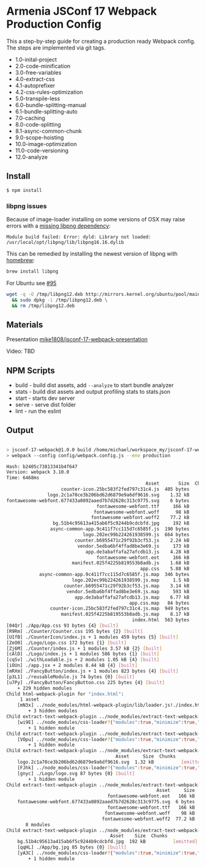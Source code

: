 # Armenia JSConf 17 Webpack Production Config

This a step-by-step guide for creating a production ready Webpack config.
The steps are implemented via git tags.

- 1.0-inital-project
- 2.0-code-minification
- 3.0-free-variables
- 4.0-extract-css
- 4.1-autoprefixer
- 4.2-css-rules-optimization
- 5.0-transpile-less
- 6.0-bundle-splitting-manual
- 6.1-bundle-splitting-auto
- 7.0-caching
- 8.0-code-splitting
- 8.1-async-common-chunk
- 9.0-scope-hoisting
- 10.0-image-optimization
- 11.0-code-versioning
- 12.0-analyze


## Install

```sh
$ npm install
```

### libpng issues

Because of image-loader installing on some versions of OSX may raise errors with a [missing libpng dependency](https://github.com/tcoopman/image-webpack-loader/issues/51#issuecomment-273597313):
```
Module build failed: Error: dyld: Library not loaded: /usr/local/opt/libpng/lib/libpng16.16.dylib
```
This can be remedied by installing the newest version of libpng with [homebrew](http://brew.sh/):

```sh
brew install libpng
```

For Ubuntu see [#95](https://github.com/tcoopman/image-webpack-loader/issues/95)

```sh
wget -q -O /tmp/libpng12.deb http://mirrors.kernel.org/ubuntu/pool/main/libp/libpng/libpng12-0_1.2.54-1ubuntu1_amd64.deb \
  && sudo dpkg -i /tmp/libpng12.deb \
  && rm /tmp/libpng12.deb
```

## Materials

Presentation [mike1808/jsconf-17-webpack-presentation](https://github.com/mike1808/jsconf-17-webpack-presentation)

Video: TBD

## NPM Scripts

- build - build dist assets, add `--analyze` to start bundle analyzer
- stats - build dist assets and output profiling stats to stats.json
- start - starts dev server
- serve - serve dist folder
- lint - run the eslint


## Output

```bash

> jsconf-17-webpack@1.0.0 build /home/michael/workspace_my/jsconf-17-webpack
> webpack --config config/webpack.config.js --env production

Hash: b2405c73813341b4f647
Version: webpack 3.10.0
Time: 6468ms
                                                   Asset       Size  Chunks             Chunk Names
                    counter-icon.25bc583f2fed797c31c4.js  405 bytes       5  [emitted]  counter-icon
               logo.2c1a70ce3b206bd62d6879e9a6df9616.svg    1.32 kB          [emitted]  
fontawesome-webfont.677433a0892aaed7b7d2628c313c9775.svg    6 bytes          [emitted]  
                                 fontawesome-webfont.ttf     166 kB          [emitted]  
                                fontawesome-webfont.woff      98 kB          [emitted]  
                               fontawesome-webfont.woff2    77.2 kB          [emitted]  
                 bg.51b4c95613a415ab6f5c9244b9cdcbfd.jpg     192 kB          [emitted]  
                async-common-app.9c411f7cc115d7c6585f.js  190 bytes       0  [emitted]  async-common-app
                            logo.202ec99b224261938599.js  664 bytes       1  [emitted]  logo
                         counter.b6955471c29f92b3cf53.js    2.24 kB       2  [emitted]  counter
                          vendor.5edba6bf4ffad8be3e69.js     173 kB       3  [emitted]  vendor
                             app.de3abaffafa27afcdb13.js    4.28 kB       4  [emitted]  app
                                 fontawesome-webfont.eot     166 kB          [emitted]  
                        manifest.025f4225b819553b8adb.js    1.68 kB       6  [emitted]  manifest
                                                 app.css    5.88 kB       4  [emitted]  app
            async-common-app.9c411f7cc115d7c6585f.js.map  346 bytes       0  [emitted]  async-common-app
                        logo.202ec99b224261938599.js.map     1.5 kB       1  [emitted]  logo
                     counter.b6955471c29f92b3cf53.js.map    3.14 kB       2  [emitted]  counter
                      vendor.5edba6bf4ffad8be3e69.js.map     593 kB       3  [emitted]  vendor
                         app.de3abaffafa27afcdb13.js.map    6.77 kB       4  [emitted]  app
                                             app.css.map   84 bytes       4  [emitted]  app
                counter-icon.25bc583f2fed797c31c4.js.map  949 bytes       5  [emitted]  counter-icon
                    manifest.025f4225b819553b8adb.js.map    8.17 kB       6  [emitted]  manifest
                                              index.html  563 bytes          [emitted]  
[04Qr] ./App/App.css 93 bytes {4} [built]
[R9Rm] ./Counter/Counter.css 195 bytes {2} [built]
[UIfB] ./CounterIcon/index.js + 1 modules 459 bytes {5} [built]
[ZeO0] ./Logo/Logo.css 172 bytes {1} [built]
[Zj6M] ./Counter/index.js + 1 modules 3.57 kB {2} [built]
[cAlD] ./Logo/index.js + 1 modules 586 bytes {1} [built]
[cqSv] ./withLoadable.js + 2 modules 1.05 kB {4} [built]
[iOUn] ./app.jsx + 2 modules 8.44 kB {4} [built]
[mRXm] ./FancyButton/index.js + 1 modules 823 bytes {4} [built]
[p3L1] ./reusableModule.js 74 bytes {0} [built]
[u7Py] ./FancyButton/FancyButton.css 225 bytes {4} [built]
    + 229 hidden modules
Child html-webpack-plugin for "index.html":
     1 asset
    [mN3x] ../node_modules/html-webpack-plugin/lib/loader.js!./index.html 659 bytes {0} [built]
        + 3 hidden modules
Child extract-text-webpack-plugin ../node_modules/extract-text-webpack-plugin/dist ../node_modules/css-loader/index.js??ref--2-oneOf-1-1!../node_modules/postcss-loader/lib/index.js??ref--2-oneOf-1-2!FancyButton/FancyButton.css:
    [wi9E] ../node_modules/css-loader?{"modules":true,"minimize":true,"sourceMap":true,"localIdentName":"purify-[name]__[local]___[hash:base64:5]"}!../node_modules/postcss-loader/lib?{"plugins":[null]}!./FancyButton/FancyButton.css 8.72 kB {0} [built]
        + 1 hidden module
Child extract-text-webpack-plugin ../node_modules/extract-text-webpack-plugin/dist ../node_modules/css-loader/index.js??ref--2-oneOf-1-1!../node_modules/postcss-loader/lib/index.js??ref--2-oneOf-1-2!Counter/Counter.css:
    [VOpu] ../node_modules/css-loader?{"modules":true,"minimize":true,"sourceMap":true,"localIdentName":"purify-[name]__[local]___[hash:base64:5]"}!../node_modules/postcss-loader/lib?{"plugins":[null]}!./Counter/Counter.css 1.08 kB {0} [built]
        + 1 hidden module
Child extract-text-webpack-plugin ../node_modules/extract-text-webpack-plugin/dist ../node_modules/css-loader/index.js??ref--2-oneOf-1-1!../node_modules/postcss-loader/lib/index.js??ref--2-oneOf-1-2!Logo/Logo.css:
                                        Asset     Size  Chunks             Chunk Names
    logo.2c1a70ce3b206bd62d6879e9a6df9616.svg  1.32 kB          [emitted]  
    [FJhk] ../node_modules/css-loader?{"modules":true,"minimize":true,"sourceMap":true,"localIdentName":"purify-[name]__[local]___[hash:base64:5]"}!../node_modules/postcss-loader/lib?{"plugins":[null]}!./Logo/Logo.css 1.76 kB {0} [built]
    [gnyc] ./Logo/logo.svg 87 bytes {0} [built]
        + 1 hidden module
Child extract-text-webpack-plugin ../node_modules/extract-text-webpack-plugin/dist ../node_modules/css-loader/index.js??ref--2-oneOf-0-1!../node_modules/font-awesome/css/font-awesome.css:
                                                       Asset     Size  Chunks             Chunk Names
                                     fontawesome-webfont.eot   166 kB          [emitted]  
    fontawesome-webfont.677433a0892aaed7b7d2628c313c9775.svg  6 bytes          [emitted]  
                                     fontawesome-webfont.ttf   166 kB          [emitted]  
                                    fontawesome-webfont.woff    98 kB          [emitted]  
                                   fontawesome-webfont.woff2  77.2 kB          [emitted]  
       8 modules
Child extract-text-webpack-plugin ../node_modules/extract-text-webpack-plugin/dist ../node_modules/css-loader/index.js??ref--2-oneOf-1-1!../node_modules/postcss-loader/lib/index.js??ref--2-oneOf-1-2!App/App.css:
                                      Asset    Size  Chunks             Chunk Names
    bg.51b4c95613a415ab6f5c9244b9cdcbfd.jpg  192 kB          [emitted]  
    [qqHL] ./App/bg.jpg 85 bytes {0} [built]
    [yA3C] ../node_modules/css-loader?{"modules":true,"minimize":true,"sourceMap":true,"localIdentName":"purify-[name]__[local]___[hash:base64:5]"}!../node_modules/postcss-loader/lib?{}!./App/App.css 1.7 kB {0} [built]
        + 1 hidden module
```
